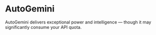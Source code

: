 # AutoGemini
AutoGemini delivers exceptional power and intelligence — though it may significantly consume your API quota.
